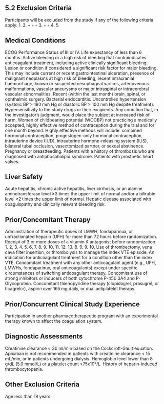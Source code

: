 ## 5.2 Exclusion Criteria

Participants will be excluded from the study if any of the following criteria apply:
1.
2.
◦
◦
◦
3.
◦
◦
4.
5.
## Medical Conditions
ECOG Performance Status of III or IV.
Life expectancy of less than 6 months.
Active bleeding or a high risk of bleeding that contraindicates anticoagulant treatment,
including active clinically significant bleeding.
Lesion or condition if considered a significant risk factor for major bleeding. This may
include current or recent gastrointestinal ulceration, presence of malignant neoplasms at
high risk of bleeding, recent intracranial haemorrhage, known or suspected oesophageal
varices, arteriovenous malformations, vascular aneurysms or major intraspinal or
intracerebral vascular abnormalities.
Recent (within the last month) brain, spinal, or ophthalmic surgery.
Bacterial endocarditis.
Uncontrolled hypertension (systolic BP > 180 mm Hg or diastolic BP > 100 mm Hg despite
treatment).
Hypersensitivity to the study drugs or their excipients.
Any condition that, in the investigator’s judgment, would place the subject at increased risk
of harm.
Women of childbearing potential (WOCBP) not practicing a medically accepted, highly
effective method of contraception during the trial and for one month beyond. Highly effective
methods will include: combined hormonal contraception, progestogen-only hormonal
contraception, intrauterine device (IUD), intrauterine hormone-releasing system (IUS),
bilateral tubal occlusion, vasectomized partner, or sexual abstinence.
Pregnancy or breastfeeding.
Patients with a history of thrombosis who are diagnosed with antiphospholipid syndrome.
Patients with prosthetic heart valves.
## Liver Safety
Acute hepatitis, chronic active hepatitis, liver cirrhosis, or an alanine aminotransferase level
≥3 times the upper limit of normal and/or a bilirubin level ≥2 times the upper limit of normal.
Hepatic disease associated with coagulopathy and clinically relevant bleeding risk.
## Prior/Concomitant Therapy
Administration of therapeutic doses of LMWH, fondaparinux, or unfractionated heparin
(UFH) for more than 72 hours before randomization.
Receipt of 3 or more doses of a vitamin K antagonist before randomization.
1.
2.
3.
4.
5.
6.
7.
8.
9.
10.
11.
12.
13.
8.
9.
9.
10.
Use of thrombectomy, vena cava filter insertion, or thrombolysis to manage the index VTE
episode.
An indication for anticoagulant treatment for a condition other than the index VTE.
Concomitant treatment with any other anticoagulant agent (e.g., UFH, LMWHs,
fondaparinux, oral anticoagulants) except under specific circumstances of switching
anticoagulant therapy.
Concomitant use of strong inhibitors or inducers of both cytochrome P-450 3A4 and P-
Glycoprotein.
Concomitant thienopyridine therapy (clopidogrel, prasugrel, or ticagrelor), aspirin over 165
mg daily, or dual antiplatelet therapy.
## Prior/Concurrent Clinical Study Experience
Participation in another pharmacotherapeutic program with an experimental therapy known
to affect the coagulation system.
## Diagnostic Assessments
Creatinine clearance < 30 ml/min based on the Cockcroft-Gault equation. Apixaban is not
recommended in patients with creatinine clearance < 15 mL/min, or in patients undergoing
dialysis.
Hemoglobin level lower than 8 g/dL (5.0 mmol/L) or a platelet count <75x10⁹/L.
History of heparin-induced thrombocytopenia.
## Other Exclusion Criteria
Age less than 18 years.